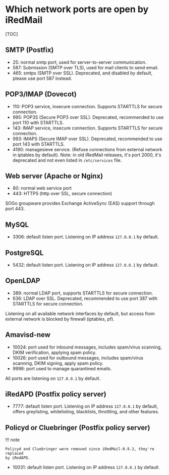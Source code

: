 # Which network ports are open by iRedMail

[TOC]

## SMTP (Postfix)

* 25: normal smtp port, used for server-to-server communication.
* 587: Submission (SMTP over TLS), used for mail clients to send email.
* 465: smtps (SMTP over SSL). Deprecated, and disabled by default, please use
  port 587 instead.

## POP3/IMAP (Dovecot)

* 110: POP3 service, insecure connection. Supports STARTTLS for secure connection.
* 995: POP3S (Secure POP3 over SSL). Deprecated, recommended to use port 110 with STARTTLS.
* 143: IMAP service, insecure connection. Supports STARTTLS for secure connection.
* 993: IMAPS (Secure IMAP over SSL). Deprecated,  recommended to use port 143 with STARTTLS.
* 4190: managesieve service. (Refuse connections from external network in iptables by default). Note: in old iRedMail releases, it's port 2000, it's deprecated and not even listed in `/etc/services` file.

## Web server (Apache or Nginx)

* 80: normal web service port
* 443: HTTPS (http over SSL, secure connection)

SOGo groupware provides Exchange ActiveSync (EAS) support through port 443.

## MySQL

* 3306: default listen port. Listening on IP address `127.0.0.1` by default.

## PostgreSQL

* 5432: default listen port. Listening on IP address `127.0.0.1` by default.

## OpenLDAP

* 389: normal LDAP port, supports STARTTLS for secure connection.
* 636: LDAP over SSL. Deprecated, recommended to use port 387 with STARTTLS for
  secure connection.

Listening on all available network interfaces by default, but access from
external network is blocked by firewall (iptables, pf).

## Amavisd-new

* 10024: port used for inbound messages, includes spam/virus scanning, DKIM
  verification, applying spam policy.
* 10026: port used for outbound messages, includes spam/virus scanning, DKIM
  signing, apply spam policy.
* 9998: port used to manage quarantined emails.

All ports are listening on `127.0.0.1` by default.

## iRedAPD (Postfix policy server)

* 7777: default listen port. Listening on IP address `127.0.0.1` by default,
  offers greylisting, whitelisting, blacklists, throttling, and other features.

## Policyd or Cluebringer (Postfix policy server)

!!! note

    Policyd and Cluebringer were removed since iRedMail-0.9.3, they're replaced
    by iRedAPD.

* 10031: default listen port. Listening on IP address `127.0.0.1` by default.
